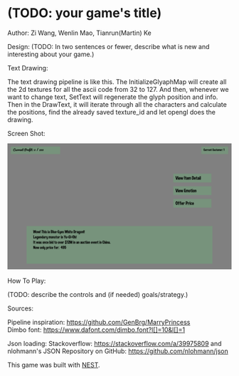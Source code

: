 # (TODO: your game's title)

Author: Zi Wang, Wenlin Mao, Tianrun(Martin) Ke

Design: (TODO: In two sentences or fewer, describe what is new and interesting about your game.)

Text Drawing: 

The text drawing pipeline is like this. The InitializeGlyaphMap will create all the 2d textures for all the ascii code from 32 to 127. And then, whenever we want to change text, SetText will regenerate the glyph position and info. Then in the DrawText, it will iterate through all the characters and calculate the positions, find the already saved texture_id and let opengl does the drawing.

Screen Shot:

![Screen Shot](screenshot.png)

How To Play:

(TODO: describe the controls and (if needed) goals/strategy.)

Sources: 

Pipeline inspiration: https://github.com/GenBrg/MarryPrincess \
Dimbo font: https://www.dafont.com/dimbo.font?l[]=10&l[]=1

Json loading: Stackoverflow: https://stackoverflow.com/a/39975809 and nlohmann's JSON Repository on GitHub: https://github.com/nlohmann/json

This game was built with [NEST](NEST.md).

